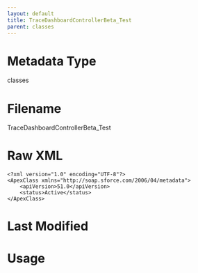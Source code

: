 ```yaml
---
layout: default
title: TraceDashboardControllerBeta_Test
parent: classes
---
```

# Metadata Type
classes


# Filename 
TraceDashboardControllerBeta_Test


# Raw XML
```
<?xml version="1.0" encoding="UTF-8"?>
<ApexClass xmlns="http://soap.sforce.com/2006/04/metadata">
    <apiVersion>51.0</apiVersion>
    <status>Active</status>
</ApexClass>
```


# Last Modified


# Usage
